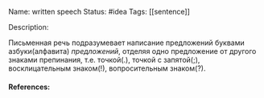 Name: written speech
Status: #idea
Tags: [[sentence]]

Description:

Письменная речь подразумевает написание предложений буквами азбуки(алфавита) *предложений*, отделяя одно предложение от другого знаками препинания, т.е. точкой(.), точкой с запятой(;), восклицательным знаком(!), вопросительным знаком(?).

#### References:
